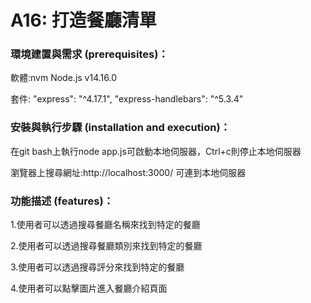 # A16: 打造餐廳清單


### 環境建置與需求 (prerequisites)：
軟體:nvm Node.js v14.16.0

套件: "express": "^4.17.1", "express-handlebars": "^5.3.4"


### 安裝與執行步驟 (installation and execution)：


在git bash上執行node app.js可啟動本地伺服器，Ctrl+c則停止本地伺服器

瀏覽器上搜尋網址:http://localhost:3000/ 可連到本地伺服器

### 功能描述 (features)：

1.使用者可以透過搜尋餐廳名稱來找到特定的餐廳

2.使用者可以透過搜尋餐廳類別來找到特定的餐廳

3.使用者可以透過搜尋評分來找到特定的餐廳

4.使用者可以點擊圖片進入餐廳介紹頁面

